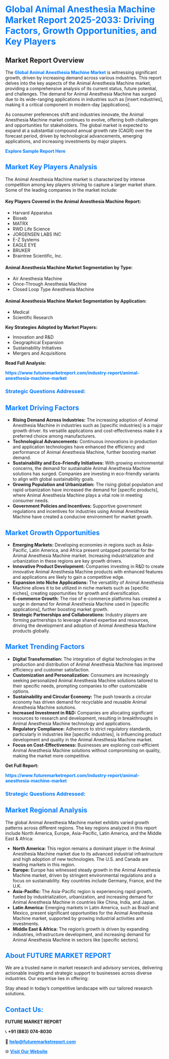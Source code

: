 <h1 style="color: #007BFF;">Global Animal Anesthesia Machine Market Report 2025-2033: Driving Factors, Growth Opportunities, and Key Players</h1>

<section id="overview">
<h2>Market Report Overview</h2>
<p>The <a href="https://www.futuremarketreport.com/industry-report/animal-anesthesia-machine-market" style="color: #007BFF; text-decoration: none;"><strong>Global Animal Anesthesia Machine Market</strong></a> is witnessing significant growth, driven by increasing demand across various industries. This report delves into the key aspects of the Animal Anesthesia Machine market, providing a comprehensive analysis of its current status, future potential, and challenges. The demand for Animal Anesthesia Machine has surged due to its wide-ranging applications in industries such as [insert industries], making it a critical component in modern-day [applications].</p>
<p>As consumer preferences shift and industries innovate, the Animal Anesthesia Machine market continues to evolve, offering both challenges and opportunities for stakeholders. The global market is expected to expand at a substantial compound annual growth rate (CAGR) over the forecast period, driven by technological advancements, emerging applications, and increasing investments by major players.</p>
</section>

<section id="overview">
<p><a href="https://www.futuremarketreport.com/request-sample/reportId=64807" style="color: #007BFF; text-decoration: none;"><strong>Explore Sample Report Here</strong></a></p>
</section>

<section id="key-players">
<h2 style="color: #007BFF;">Market Key Players Analysis</h2>
<p>The Animal Anesthesia Machine market is characterized by intense competition among key players striving to capture a larger market share. Some of the leading companies in the market include:</p>
<h4>Key Players Covered in the Animal Anesthesia Machine Report:</h4>
<ul><li>Harvard Apparatus</li><li>Bioseb</li><li>MATRX</li><li>RWD Life Science</li><li>JORGENSEN LABS INC</li><li>E-Z Systems</li><li>EAGLE EYE</li><li>BRUKER</li><li>Braintree Scientific, Inc.</li></ul>
<h4>Animal Anesthesia Machine Market Segmentation by Type:</h4>
<ul><li>Air Anesthesia Machine</li><li>Once-Through Anesthesia Machine</li><li>Closed Loop Type Anesthesia Machine</li></ul>

<h4>Animal Anesthesia Machine Market Segmentation by Application:</h4>
<ul><li>Medical</li><li>Scientific Research</li></ul>
<p><strong>Key Strategies Adopted by Market Players:</strong></p>
<ul>
<li>Innovation and R&D</li>
<li>Geographical Expansion</li>
<li>Sustainability Initiatives</li>
<li>Mergers and Acquisitions</li>
</ul>
</section>

<section>
<p><strong>Read Full Analysis: </strong></p><a href="https://www.futuremarketreport.com/industry-report/animal-anesthesia-machine-market" style="color: #007BFF; text-decoration: none;"><strong>https://www.futuremarketreport.com/industry-report/animal-anesthesia-machine-market</strong></a>
<h3 style="color: #007BFF;">Strategic Questions Addressed:</h3>
</section>

<section id="driving-factors">
<h2 style="color: #007BFF;">Market Driving Factors</h2>
<ul>
<li><strong>Rising Demand Across Industries:</strong> The increasing adoption of Animal Anesthesia Machine in industries such as [specific industries] is a major growth driver. Its versatile applications and cost-effectiveness make it a preferred choice among manufacturers.</li>
<li><strong>Technological Advancements:</strong> Continuous innovations in production and application technologies have enhanced the efficiency and performance of Animal Anesthesia Machine, further boosting market demand.</li>
<li><strong>Sustainability and Eco-Friendly Initiatives:</strong> With growing environmental concerns, the demand for sustainable Animal Anesthesia Machine solutions has surged. Companies are investing in eco-friendly variants to align with global sustainability goals.</li>
<li><strong>Growing Population and Urbanization:</strong> The rising global population and rapid urbanization have increased the demand for [specific products], where Animal Anesthesia Machine plays a vital role in meeting consumer needs.</li>
<li><strong>Government Policies and Incentives:</strong> Supportive government regulations and incentives for industries using Animal Anesthesia Machine have created a conducive environment for market growth.</li>
</ul>
</section>

<section id="growth-opportunities">
<h2 style="color: #007BFF;">Market Growth Opportunities</h2>
<ul>
<li><strong>Emerging Markets:</strong> Developing economies in regions such as Asia-Pacific, Latin America, and Africa present untapped potential for the Animal Anesthesia Machine market. Increasing industrialization and urbanization in these regions are key growth drivers.</li>
<li><strong>Innovative Product Development:</strong> Companies investing in R&D to create innovative Animal Anesthesia Machine products with enhanced features and applications are likely to gain a competitive edge.</li>
<li><strong>Expansion into Niche Applications:</strong> The versatility of Animal Anesthesia Machine allows it to be utilized in niche markets such as [specific niches], creating opportunities for growth and diversification.</li>
<li><strong>E-commerce Growth:</strong> The rise of e-commerce platforms has created a surge in demand for Animal Anesthesia Machine used in [specific applications], further boosting market growth.</li>
<li><strong>Strategic Partnerships and Collaborations:</strong> Industry players are forming partnerships to leverage shared expertise and resources, driving the development and adoption of Animal Anesthesia Machine products globally.</li>
</ul>
</section>

<section id="trending-factors">
<h2 style="color: #007BFF;">Market Trending Factors</h2>
<ul>
<li><strong>Digital Transformation:</strong> The integration of digital technologies in the production and distribution of Animal Anesthesia Machine has improved efficiency and customer satisfaction.</li>
<li><strong>Customization and Personalization:</strong> Consumers are increasingly seeking personalized Animal Anesthesia Machine solutions tailored to their specific needs, prompting companies to offer customizable options.</li>
<li><strong>Sustainability and Circular Economy:</strong> The push towards a circular economy has driven demand for recyclable and reusable Animal Anesthesia Machine solutions.</li>
<li><strong>Increased Investment in R&D:</strong> Companies are allocating significant resources to research and development, resulting in breakthroughs in Animal Anesthesia Machine technology and applications.</li>
<li><strong>Regulatory Compliance:</strong> Adherence to strict regulatory standards, particularly in industries like [specific industries], is influencing product development and quality in the Animal Anesthesia Machine market.</li>
<li><strong>Focus on Cost-Effectiveness:</strong> Businesses are exploring cost-efficient Animal Anesthesia Machine solutions without compromising on quality, making the market more competitive.</li>
</ul>
</section>

<section>
<p><strong>Get Full Report: </strong></p><a href="https://www.futuremarketreport.com/industry-report/animal-anesthesia-machine-market" style="color: #007BFF; text-decoration: none;"><strong>https://www.futuremarketreport.com/industry-report/animal-anesthesia-machine-market</strong></a>
<h3 style="color: #007BFF;">Strategic Questions Addressed:</h3>
</section>


<section id="regional-analysis">
<h2 style="color: #007BFF;">Market Regional Analysis</h2>
<p>The global Animal Anesthesia Machine market exhibits varied growth patterns across different regions. The key regions analyzed in this report include North America, Europe, Asia-Pacific, Latin America, and the Middle East & Africa:</p>
<ul>
<li><strong>North America:</strong> This region remains a dominant player in the Animal Anesthesia Machine market due to its advanced industrial infrastructure and high adoption of new technologies. The U.S. and Canada are leading markets in this region.</li>
<li><strong>Europe:</strong> Europe has witnessed steady growth in the Animal Anesthesia Machine market, driven by stringent environmental regulations and a focus on sustainability. Key countries include Germany, France, and the U.K.</li>
<li><strong>Asia-Pacific:</strong> The Asia-Pacific region is experiencing rapid growth, fueled by industrialization, urbanization, and increasing demand for Animal Anesthesia Machine in countries like China, India, and Japan.</li>
<li><strong>Latin America:</strong> Emerging markets in Latin America, such as Brazil and Mexico, present significant opportunities for the Animal Anesthesia Machine market, supported by growing industrial activities and investments.</li>
<li><strong>Middle East & Africa:</strong> The region’s growth is driven by expanding industries, infrastructure development, and increasing demand for Animal Anesthesia Machine in sectors like [specific sectors].</li>
</ul>
</section>

<footer>
<h2 style="color: #007BFF;">About FUTURE MARKET REPORT</h2>
<p>We are a trusted name in market research and advisory services, delivering actionable insights and strategic support to businesses across diverse industries. Our expertise lies in offering:</p>

<p>Stay ahead in today’s competitive landscape with our tailored research solutions.</p>

<h2 style="color: #007BFF;">Contact Us:</h2>
<p><strong>FUTURE MARKET REPORT</strong></p>
<p>📞 <strong>+91 (883) 074-8030</strong></p>
<p>📧 <strong><a href="mailto:help@futuremarketreport.com" style="color: #007BFF;">help@futuremarketreport.com</a></strong></p>
<p>🌐 <strong><a href="https://www.futuremarketreport.com/" style="color: #007BFF;">Visit Our Website</a></strong></p>
</footer>
